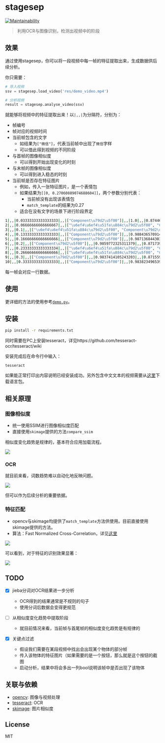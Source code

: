 # stagesep

[![Maintainability](https://api.codeclimate.com/v1/badges/492f06dfdfc447e06470/maintainability)](https://codeclimate.com/github/williamfzc/stagesep/maintainability)

> 利用OCR与图像识别，检测出视频中的阶段

## 效果

通过使用stagesep，你可以将一段视频中每一帧的特征提取出来，生成数据供后续分析。

你只需要：

```python
# 导入视频
ssv = stagesep.load_video('res/demo_video.mp4')

# 分析视频
result = stagesep.analyse_video(ssv)
```

就能够将视频中的特征提取出来！以`|,,|`为分隔符，分别为：

- 帧编号
- 帧对应的视频时间
- 当前帧包含的文字
    - 如结果为`["微信"]`，代表当前帧中出现了`微信`字样
    - 可以借此得到视频的不同阶段
- 与首帧的图像相似度
    - 可以得到开始出现变化的时刻
- 与末帧的图像相似度
    - 可以得到进入稳态的时刻
- 当前帧是否存在特征图片
    - 例如，传入一张特征图片，是一个表情包
    - 如果结果为`[[0, 0.27060889074688604]]`，两个参数分别代表：
        - 当前帧没有出现该表情包
        - `match_template`的结果为0.27
    - 适合在没有文字的场景下进行阶段界定

```bash
1|,,|0.03333333333333333|,,|["Component\u79d2\u5f00"]|,,|1.0|,,|0.8744666747566574|,,|[[0, 0.27060889074688604]]
2|,,|0.06666666666666667|,,|["\u6ef4\u6ef4\u51fa\u884c\u79d2\u5f00", "Component\u79d2\u5f00"]|,,|0.9945336759012924|,,|0.8732500535811166|,,|[[0, 0.2702154980448374]]
3|,,|0.1|,,|["\u6ef4\u6ef4\u51fa\u884c\u79d2\u5f00", "Component\u79d2\u5f00"]|,,|0.9906519049687903|,,|0.8724468661392125|,,|[[0, 0.27054042596336]]
4|,,|0.13333333333333333|,,|["Component\u79d2\u5f00"]|,,|0.988436570914413|,,|0.8721808443349266|,,|[[0, 0.2707208582528737]]
5|,,|0.16666666666666666|,,|["Component\u79d2\u5f00"]|,,|0.9871368443037327|,,|0.8719868653399506|,,|[[0, 0.27088961169977555]]
6|,,|0.2|,,|["Component\u79d2\u5f00"]|,,|0.9859772325311379|,,|0.8717396593736755|,,|[[0, 0.271510313888945]]
7|,,|0.23333333333333334|,,|["\u6ef4\u6ef4\u51fa\u884c\u79d2\u5f00", "Component\u79d2\u5f00"]|,,|0.9853347906343617|,,|0.8714577411208654|,,|[[0, 0.272172863024542]]
8|,,|0.26666666666666666|,,|["\u6ef4\u6ef4\u51fa\u884c\u79d2\u5f00", "Component\u79d2\u5f00"]|,,|0.9851302157674813|,,|0.8715705722879807|,,|[[0, 0.27234378435162576]]
9|,,|0.3|,,|["Component\u79d2\u5f00"]|,,|0.9837414105243203|,,|0.8715590796786445|,,|[[0, 0.273214648246217]]
10|,,|0.3333333333333333|,,|["Component\u79d2\u5f00"]|,,|0.9838234965397075|,,|0.8716437205735402|,,|[[0, 0.27276039086080933]]
```

每一帧会对应一行数据。

## 使用

更详细的方法的使用参考[`demo.py`](https://github.com/williamfzc/stagesep/blob/master/demo.py)。

## 安装

```bash
pip install -r requirements.txt
```

同时需要在PC上安装tesseract，详见https://github.com/tesseract-ocr/tesseract/wiki

安装完成后在命令行中输入：

```bash
tesseract
```

如果能正常打印出内容说明已经安装成功。另外包含中文文本的视频需要从[这里](https://github.com/tesseract-ocr/langdata)下载语言包。

## 相关原理

### 图像相似度

- 统一使用SSIM进行图像相似度匹配
- 直接使用`skimage`提供的方法`compare_ssim`

相似度变化趋势是规律的，基本符合应用加载流程。

![](pic/similarity.png)

### OCR

就目前来看，词数趋势难以自动化地反映问题。

![](pic/word_count.png)

但可以作为后续分析的重要依据。

### 特征匹配

- opencv与skimage均提供了`match_template`方法供使用。目前直接使用skimage提供的方法。
- 算法：Fast Normalized Cross-Correlation，详见[这里](http://scikit-image.org/docs/dev/auto_examples/features_detection/plot_template.html)

![](pic/match_template_effect.png)

可以看到，对于特征的识别效果显著：

![](pic/match_template_change.png)

## TODO

- [x] jieba分词对OCR结果进一步分析
    - OCR得到的结果通常是不规则的句子
    - 使用分词后数据会变得更规范

- [ ] 从相似度变化趋势中提取阶段
    - 就目前情况来看，当前帧与首尾帧的相似度变化趋势是有规律的

- [x] 关键点过滤
    - 假设我们需要在某段视频中找出会出现某个物体的部分帧
    - 传入该物体的特征图片（如果需要的是一个按钮，那么就是这个按钮的截图
    - 启动分析，结果中将会多出一列bool说明该帧中是否出现了该物体

## 关联与依赖

- [opencv](https://opencv-python-tutroals.readthedocs.io/en/latest/py_tutorials/py_tutorials.html): 图像与视频处理
- [tesseract](https://github.com/tesseract-ocr/tesseract/wiki/Downloads): OCR
- [skimage](https://github.com/scikit-image/scikit-image): 图片相似度

## License

MIT
